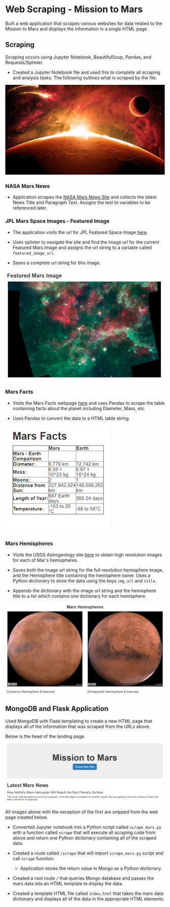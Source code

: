 # Web Scraping - Mission to Mars

Built a web application that scrapes various websites for data related to the Mission to Mars and displays the information in a single HTML page.

## Scraping

Scraping occurs using Jupyter Notebook, BeautifulSoup, Pandas, and Requests/Splinter.

* Created a Jupyter Notebook file and used this to complete all scraping and analysis tasks. The following outlines what is scraped by the file.

![Opening Photo](Missions_to_Mars/screen_shots/planet-mars.png)

### NASA Mars News

* Application scrapes the [NASA Mars News Site](https://mars.nasa.gov/news/) and collects the latest News Title and Paragraph Text. Assigns the text to variables to be referenced later.

### JPL Mars Space Images - Featured Image

* The application visits the url for JPL Featured Space Image [here](https://www.jpl.nasa.gov/spaceimages/?search=&category=Mars).

* Uses splinter to navigate the site and find the image url for the current Featured Mars Image and assigns the url string to a variable called `featured_image_url`.

* Saves a complete url string for this image.

![Scraped Web Image](Missions_to_Mars/screen_shots/updating_image.png)

### Mars Facts

* Visits the Mars Facts webpage [here](https://space-facts.com/mars/) and uses Pandas to scrape the table containing facts about the planet including Diameter, Mass, etc.

* Uses Pandas to convert the data to a HTML table string.

![Snipped Mars Facts](Missions_to_Mars/screen_shots/mars_facts.png)

### Mars Hemispheres

* Visits the USGS Astrogeology site [here](https://astrogeology.usgs.gov/search/results?q=hemisphere+enhanced&k1=target&v1=Mars) to obtain high resolution images for each of Mar's hemispheres.

* Saves both the image url string for the full resolution hemisphere image, and the Hemisphere title containing the hemisphere name. Uses a Python dictionary to store the data using the keys `img_url` and `title`.

* Appends the dictionary with the image url string and the hemisphere title to a list which contains one dictionary for each hemisphere.

![Snipped Hemisphere Imagae](Missions_to_Mars/screen_shots/mars_hemishperes.png)

## MongoDB and Flask Application

Used MongoDB with Flask templating to create a new HTML page that displays all of the information that was scraped from the URLs above.

Below is the head of the landing page.

![Landing Page Head](Missions_to_Mars/screen_shots/landing_page_head.png)

All images above with the exception of the first are snipped from the web page created below.

* Converted Jupyter notebook into a Python script called `scrape_mars.py` with a function called `scrape` that will execute all scraping code from above and return one Python dictionary containing all of the scraped data.

* Created a route called `/scrape` that will import `scrape_mars.py` script and call `scrape` function.

  * Application stores the return value in Mongo as a Python dictionary.

* Created a root route `/` that queries Mongo database and passes the mars data into an HTML template to display the data.

* Created a template HTML file called `index.html` that takes the mars data dictionary and displays all of the data in the appropriate HTML elements. 